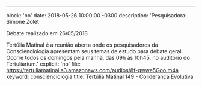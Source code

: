 ---
block: 'no'
date: 2018-05-26 10:00:00 -0300
description: 'Pesquisadora: Simone Zolet


  Debate realizado em 26/05/2018


  Tertúlia Matinal é a reunião aberta onde os pesquisadores da Conscienciologia apresentam
  seus temas de estudo para debate geral. Ocorre todos os domingos pela manhã, das
  09h às 10h45, no auditório do Tertuliarium.'
explicit: 'no'
file: https://tertuliamatinal.s3.amazonaws.com/audios/8f-qwwe5Goo.m4a
keyword: conscienciologia
title: Tertúlia Matinal 149 - Coliderança Evolutiva
